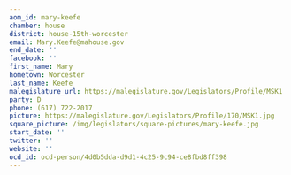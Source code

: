 ```yaml
---
aom_id: mary-keefe
chamber: house
district: house-15th-worcester
email: Mary.Keefe@mahouse.gov
end_date: ''
facebook: ''
first_name: Mary
hometown: Worcester
last_name: Keefe
malegislature_url: https://malegislature.gov/Legislators/Profile/MSK1
party: D
phone: (617) 722-2017
picture: https://malegislature.gov/Legislators/Profile/170/MSK1.jpg
square_picture: /img/legislators/square-pictures/mary-keefe.jpg
start_date: ''
twitter: ''
website: ''
ocd_id: ocd-person/4d0b5dda-d9d1-4c25-9c94-ce8fbd8ff398
---
```

